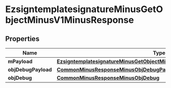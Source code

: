 
# EzsigntemplatesignatureMinusGetObjectMinusV1MinusResponse

## Properties
Name | Type | Description | Notes
------------ | ------------- | ------------- | -------------
**mPayload** | [**EzsigntemplatesignatureMinusGetObjectMinusV1MinusResponseMinusMPayload**](EzsigntemplatesignatureMinusGetObjectMinusV1MinusResponseMinusMPayload.md) |  | 
**objDebugPayload** | [**CommonMinusResponseMinusObjDebugPayload**](CommonMinusResponseMinusObjDebugPayload.md) |  |  [optional]
**objDebug** | [**CommonMinusResponseMinusObjDebug**](CommonMinusResponseMinusObjDebug.md) |  |  [optional]



